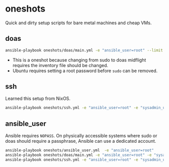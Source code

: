 # oneshots

Quick and dirty setup scripts for bare metal machines and cheap VMs.

## doas

```bash
ansible-playbook oneshots/doas/main.yml -e "ansible_user=root" --limit <host>
```

* This is a oneshot because changing from sudo to doas midflight requires the inventory file should be changed.
* Ubuntu requires setting a root password before `sudo` can be removed.

## ssh

Learned this setup from NixOS.

```bash
ansible-playbook oneshots/ssh.yml -e "ansible_user=root" -e "sysadmin_username=ansible" --limit <host>
```

## ansible_user

Ansible requires `NOPASS`. On physically accessible systems where sudo or doas should require a passphrase, Ansible can use a dedicated account.

```bash
ansible-playbook oneshots/ansible_user.yml  -e "ansible_user=root"
ansible-playbook oneshots/doas/main.yml -e "ansible_user=root" -e "sysadmin_username=ansible" --limit <host>
ansible-playbook oneshots/ssh.yml -e "ansible_user=root" -e "sysadmin_username=ansible" --limit <host>
```
